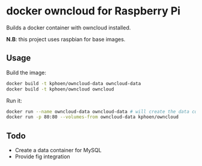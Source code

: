 docker owncloud for Raspberry Pi
================================

Builds a docker container with owncloud installed.

**N.B**: this project uses raspbian for base images.

## Usage

Build the image:

```bash
docker build -t kphoen/owncloud-data owncloud-data
docker build -t kphoen/owncloud owncloud
```

Run it:

```bash
docker run --name owncloud-data owncloud-data # will create the data container
docker run -p 80:80 --volumes-from owncloud-data kphoen/owncloud
```

## Todo

  * Create a data container for MySQL
  * Provide fig integration
